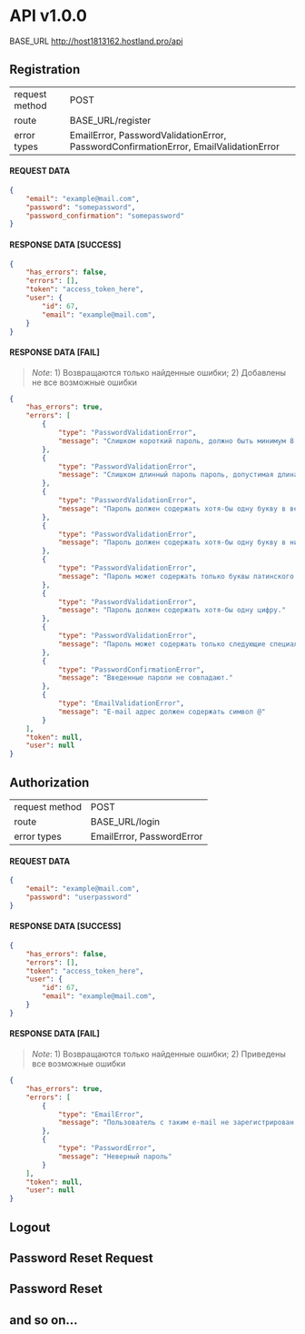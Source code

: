 # API v1.0.0

BASE_URL  http://host1813162.hostland.pro/api

## Registration

|        	        |                    	|
|----------------	|-------------------	|
| request method 	| POST              	|
| route          	| BASE_URL/register 	|
| error types    	| EmailError, PasswordValidationError, PasswordConfirmationError, EmailValidationError|

#### REQUEST DATA

```json
{
    "email": "example@mail.com",
    "password": "somepassword",
    "password_confirmation": "somepassword"
}
```
#### RESPONSE DATA [SUCCESS]

```json
{
    "has_errors": false,
    "errors": [],
    "token": "access_token_here",
    "user": {
        "id": 67,
        "email": "example@mail.com",
    }
}
```
#### RESPONSE DATA [FAIL]

>*Note*: 1) Возвращаются только найденные ошибки; 2) Добавлены не все возможные ошибки 

```json
{
    "has_errors": true,
    "errors": [
        {
            "type": "PasswordValidationError",
            "message": "Слишком короткий пароль, должно быть минимум 8 символов."
        },
        {
            "type": "PasswordValidationError",
            "message": "Слишком длинный пароль пароль, допустимая длина - 127 символов."
        },
        {
            "type": "PasswordValidationError",
            "message": "Пароль должен содержать хотя-бы одну букву в верхнем регистре."
        },
        {
            "type": "PasswordValidationError",
            "message": "Пароль должен содержать хотя-бы одну букву в нижнем регистре."
        },
        {
            "type": "PasswordValidationError",
            "message": "Пароль может содержать только буквы латинского алфавита."
        },
        {
            "type": "PasswordValidationError",
            "message": "Пароль должен содержать хотя-бы одну цифру."
        },
        {
            "type": "PasswordValidationError",
            "message": "Пароль может содержать только следующие специальные символы: !@#$%^&*"
        },
        {
            "type": "PasswordConfirmationError",
            "message": "Введенные пароли не совпадают."
        },
        {
            "type": "EmailValidationError",
            "message": "E-mail адрес должен содержать символ @"
        }
    ],
    "token": null,
    "user": null
}
```

## Authorization

|        	        |                    	|
|----------------	|-------------------	|
| request method 	| POST              	|
| route          	| BASE_URL/login    	|
| error types    	| EmailError, PasswordError|

#### REQUEST DATA

```json
{
    "email": "example@mail.com",
    "password": "userpassword"
}
```
#### RESPONSE DATA [SUCCESS]

```json
{
    "has_errors": false,
    "errors": [],
    "token": "access_token_here",
    "user": {
        "id": 67,
        "email": "example@mail.com",
    }
}
```
#### RESPONSE DATA [FAIL]

>*Note*: 1) Возвращаются только найденные ошибки; 2) Приведены все возможные ошибки 

```json
{
    "has_errors": true,
    "errors": [
        {
            "type": "EmailError",
            "message": "Пользователь с таким e-mail не зарегистрирован."
        },
        {
            "type": "PasswordError",
            "message": "Неверный пароль"
        }
    ],
    "token": null,
    "user": null
}
```

## Logout

## Password Reset Request

## Password Reset

## and so on...
